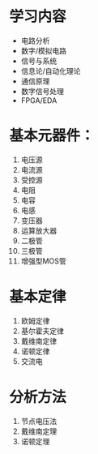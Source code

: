 # 学习内容
- 电路分析
- 数字/模拟电路
- 信号与系统
- 信息论/自动化理论
- 通信原理
- 数字信号处理
- FPGA/EDA

# 基本元器件：
1.  电压源
2.  电流源
3.  受控源
4.  电阻
5.  电容
6.  电感
7.  变压器
8.  运算放大器
9.  二极管
10. 三极管
11. 增强型MOS管

# 基本定律
1.  欧姆定律
2.  基尔霍夫定律
3.  戴维南定律
4.  诺顿定律
5.  交流电

# 分析方法
1.  节点电压法
2.  戴维南定理
3.  诺顿定理